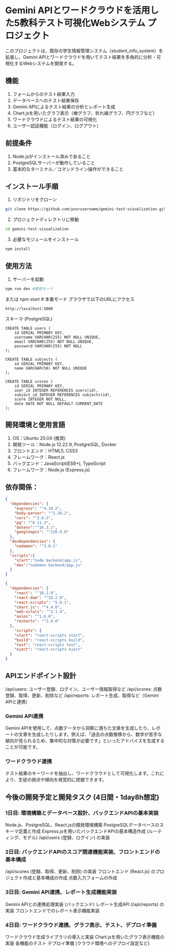 # Gemini APIとワードクラウドを活用した5教科テスト可視化Webシステム プロジェクト
このプロジェクトは、既存の学生情報管理システム（student_info_system）を拡張し、Gemini APIとワードクラウドを用いてテスト結果を多角的に分析・可視化するWebシステムを開発する。

## 機能
1. フォームからのテスト結果入力
2. データベースへのテスト結果保存
3. Gemini APIによるテスト結果の分析とレポート生成
4. Chart.jsを用いたグラフ表示（棒グラフ、折れ線グラフ、円グラフなど）
5. ワードクラウドによるテスト結果の可視化
6. ユーザー認証機能（ログイン、ログアウト）
## 前提条件
1. Node.jsがインストール済みであること
2. PostgreSQLサーバーが動作していること
3. 基本的なターミナル／コマンドライン操作ができること
## インストール手順
1. リポジトリをクローン
```Bash
git clone https://github.com/yourusername/gemini-test-visualization.git
```
2. プロジェクトディレクトリに移動
```Bash
cd gemini-test-visualization
```
3. 必要なモジュールをインストール
```Bash
npm install
```
## 使用方法
1. サーバーを起動
```Bash
npm run dev #開発モード
```
または
npm start # 本番モード
ブラウザで以下のURLにアクセス
```URL
http://localhost:5000
```
スキーマ (PostgreSQL)
```SQL_users
CREATE TABLE users (
    id SERIAL PRIMARY KEY,
    username VARCHAR(255) NOT NULL UNIQUE,
    email VARCHAR(255) NOT NULL UNIQUE,
    password VARCHAR(255) NOT NULL
);
```
```SQL_subjects
CREATE TABLE subjects (
    id SERIAL PRIMARY KEY,
    name VARCHAR(50) NOT NULL UNIQUE
);
```
```SQL_scores
CREATE TABLE scores (
    id SERIAL PRIMARY KEY,
    user_id INTEGER REFERENCES users(id),
    subject_id INTEGER REFERENCES subjects(id),
    score INTEGER NOT NULL,
    date DATE NOT NULL DEFAULT CURRENT_DATE
);
```
## 開発環境と使用言語
1. OS：Ubuntu 20.04 (推奨)
2. 開発ツール：Node.js 12.22.9, PostgreSQL, Docker
3. フロントエンド：HTML5, CSS3
4. フレームワーク：React.js
5. バックエンド：JavaScript(ES6+), TypeScript
6. フレームワーク：Node.js (Express.js)
## 依存関係：
```JSON_package.json (backend)
{
  "dependencies": {
    "express": "^4.18.2",
    "body-parser": "^1.20.2",
    "cors": "^2.8.5",
    "pg": "^8.11.3",
    "dotenv":"^16.3.1",
    "googleapis": "^126.0.0"
  },
  "devDependencies": {
    "nodemon": "^3.0.1"
  },
  "scripts":{
    "start":"node backend/app.js",
    "dev":"nodemon backend/app.js"
  }
}
```
```JSON_package.json (frontend):
{
  "dependencies": {
    "react": "^18.2.0",
    "react-dom": "^18.2.0",
    "react-scripts": "5.0.1",
    "chart.js": "^4.4.0",
    "web-vitals": "^2.1.4",
    "axios": "^1.6.0",
    "recharts": "^2.9.0"
  },
    "scripts": {
    "start": "react-scripts start",
    "build": "react-scripts build",
    "test": "react-scripts test",
    "eject": "react-scripts eject"
  }
}
```
## APIエンドポイント設計
/api/users: ユーザー登録、ログイン、ユーザー情報取得など
/api/scores: 点数登録、取得、更新、削除など
/api/reports: レポート生成、取得など（Gemini APIと連携）
### Gemini API連携
Gemini APIを使用して、点数データから洞察に満ちた文章を生成したり、レポートの文章を生成したりします。例えば、「過去の点数推移から、数学が苦手な傾向が見られるため、集中的な対策が必要です」といったアドバイスを生成することが可能です。

### ワードクラウド連携
テスト結果のキーワードを抽出し、ワードクラウドとして可視化します。これにより、生徒の弱点や傾向を視覚的に把握できます。

## 今後の開発予定と開発タスク (4日間・1day8h想定)
### 1日目: 環境構築とデータベース設計、バックエンドAPIの基本実装
Node.js、PostgreSQL、React.jsの開発環境構築
PostgreSQLデータベースのスキーマ定義と作成
Express.jsを用いたバックエンドAPIの基本構造作成 (ルーティング、モデル)
/api/users (登録、ログイン) の実装
### 2日目: バックエンドAPIのスコア関連機能実装、フロントエンドの基本構成
/api/scores (登録、取得、更新、削除) の実装
フロントエンド (React.js) のプロジェクト作成と基本構成の作成
点数入力フォームの作成
### 3日目: Gemini API連携、レポート生成機能実装
Gemini APIとの連携処理実装 (バックエンド)
レポート生成API (/api/reports) の実装
フロントエンドでのレポート表示機能実装
### 4日目: ワードクラウド連携、グラフ表示、テスト、デプロイ準備
ワードクラウド生成ライブラリの導入と実装
Chart.jsを用いたグラフ表示機能の実装
各機能のテスト
デプロイ準備 (クラウド環境へのデプロイ設定など)
